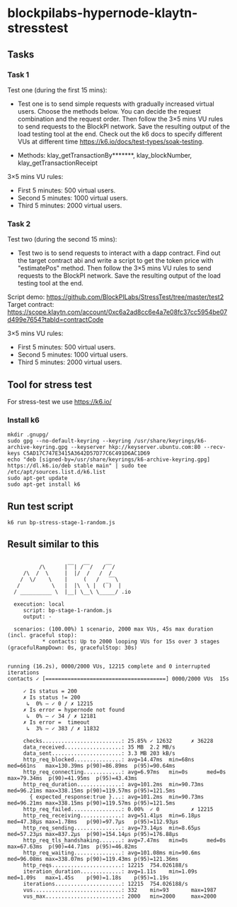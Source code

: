 # blockpilabs-hypernode-klaytn-stresstest


## Tasks

### Task 1
Test one (during the first 15 mins): 
 - Test one is to send simple requests with gradually increased virtual users. Choose the methods below. You can decide the request combination and the request order. Then follow the 3×5 mins VU rules to send requests to the BlockPI network. Save the resulting output of the load testing tool at the end. Check out the k6 docs to specify different VUs at different time https://k6.io/docs/test-types/soak-testing.

 - Methods: klay_getTransactionBy*******, klay_blockNumber, klay_getTransactionReceipt

3×5 mins VU rules:
 - First 5 minutes: 500 virtual users.
 - Second 5 minutes: 1000 virtual users. 
 - Third 5 minutes: 2000 virtual users.

### Task 2

Test two (during the second 15 mins):
 - Test two is to send requests to interact with a dapp contract. Find out the target contract abi and write a script to get the token price with "estimatePos" method. Then follow the 3×5 mins VU rules to send requests to the BlockPI network. Save the resulting output of the load testing tool at the end. 

Script demo: https://github.com/BlockPILabs/StressTest/tree/master/test2
Target contract: https://scope.klaytn.com/account/0xc6a2ad8cc6e4a7e08fc37cc5954be07d499e7654?tabId=contractCode

3×5 mins VU rules:
 - First 5 minutes: 500 virtual users.
 - Second 5 minutes: 1000 virtual users.
 - Third 5 minutes: 2000 virtual users.

## Tool for stress test
For stress-test we use https://k6.io/

### Install k6
```
mkdir .gnupg/
sudo gpg --no-default-keyring --keyring /usr/share/keyrings/k6-archive-keyring.gpg --keyserver hkp://keyserver.ubuntu.com:80 --recv-keys C5AD17C747E3415A3642D57D77C6C491D6AC1D69
echo "deb [signed-by=/usr/share/keyrings/k6-archive-keyring.gpg] https://dl.k6.io/deb stable main" | sudo tee /etc/apt/sources.list.d/k6.list
sudo apt-get update
sudo apt-get install k6
```

## Run test script

```
k6 run bp-stress-stage-1-random.js
```

## Result similar to this

```

          /\      |‾‾| /‾‾/   /‾‾/   
     /\  /  \     |  |/  /   /  /    
    /  \/    \    |     (   /   ‾‾\  
   /          \   |  |\  \ |  (‾)  | 
  / __________ \  |__| \__\ \_____/ .io

  execution: local
     script: bp-stage-1-random.js
     output: -

  scenarios: (100.00%) 1 scenario, 2000 max VUs, 45s max duration (incl. graceful stop):
           * contacts: Up to 2000 looping VUs for 15s over 3 stages (gracefulRampDown: 0s, gracefulStop: 30s)


running (16.2s), 0000/2000 VUs, 12215 complete and 0 interrupted iterations
contacts ✓ [======================================] 0000/2000 VUs  15s

     ✓ Is status = 200
     ✗ Is status != 200
      ↳  0% — ✓ 0 / ✗ 12215
     ✗ Is error = hypernode not found
      ↳  0% — ✓ 34 / ✗ 12181
     ✗ Is error =  timeout
      ↳  3% — ✓ 383 / ✗ 11832

     checks.........................: 25.85% ✓ 12632      ✗ 36228 
     data_received..................: 35 MB  2.2 MB/s
     data_sent......................: 3.3 MB 203 kB/s
     http_req_blocked...............: avg=14.47ms  min=68ns    med=661ns   max=130.39ms p(90)=86.89ms  p(95)=90.64ms 
     http_req_connecting............: avg=6.97ms   min=0s      med=0s      max=79.34ms  p(90)=41.95ms  p(95)=43.43ms 
     http_req_duration..............: avg=101.2ms  min=90.73ms med=96.21ms max=338.15ms p(90)=119.57ms p(95)=121.5ms 
       { expected_response:true }...: avg=101.2ms  min=90.73ms med=96.21ms max=338.15ms p(90)=119.57ms p(95)=121.5ms 
     http_req_failed................: 0.00%  ✓ 0          ✗ 12215 
     http_req_receiving.............: avg=51.41µs  min=6.18µs  med=47.38µs max=1.78ms   p(90)=97.7µs   p(95)=112.93µs
     http_req_sending...............: avg=73.14µs  min=8.65µs  med=57.23µs max=837.2µs  p(90)=154.14µs p(95)=176.88µs
     http_req_tls_handshaking.......: avg=7.47ms   min=0s      med=0s      max=67.63ms  p(90)=44.71ms  p(95)=46.82ms 
     http_req_waiting...............: avg=101.08ms min=90.6ms  med=96.08ms max=338.07ms p(90)=119.43ms p(95)=121.36ms
     http_reqs......................: 12215  754.026188/s
     iteration_duration.............: avg=1.11s    min=1.09s   med=1.09s   max=1.45s    p(90)=1.18s    p(95)=1.19s   
     iterations.....................: 12215  754.026188/s
     vus............................: 332    min=93       max=1987
     vus_max........................: 2000   min=2000     max=2000

```
